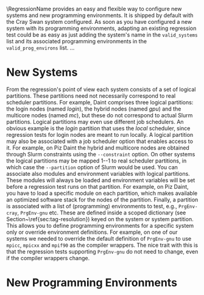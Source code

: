 \RegressionName provides an easy and flexible way to configure new systems and new programming environments.
It is shipped by default with the Cray Swan system configured.
As soon as you have configured a new system with its programming environments, adapting an existing regression test could be as easy as just adding the system's name in the `valid_systems` list and its associated programming environments in the `valid_prog_environs` list.
...

# New Systems

From the regression's point of view each system consists of a set of logical partitions.
These partitions need not necessarily correspond to real scheduler partitions.
For example, Daint comprises three logical partitions: the login nodes (named *login*), the hybrid nodes (named *gpu*) and the multicore nodes (named *mc*), but these do not correspond to actual Slurm partitions.
Logical partitions may even use different job schedulers.
An obvious example is the *login* partition that uses the *local* scheduler, since regression tests for login nodes are meant to run locally.
A logical partition may also be associated with a job scheduler option that enables access to it.
For example, on Piz Daint the hybrid and multicore nodes are obtained through Slurm constraints using the `--constraint` option.
On other systems the logical partitions may be mapped 1--1 to real scheduler partitions, in which case the `--partition` option of Slurm would be used.
You can associate also modules and environment variables with logical partitions.
These modules will always be loaded and environment variables will be set before a regression test runs on that partition.
For example, on Piz Daint, you have to load a specific module on each partition, which makes available an optimized software stack for the nodes of the partition.
Finally, a partition is associated with a list of (programming) environments to test, e.g., `PrgEnv-cray`, `PrgEnv-gnu` etc.
These are defined inside a scoped dictionary (see Section~\ref{sec:tag-resolution}) keyed on the system or system partition.
This allows you to define programming environments for a specific system only or override environment definitions.
For example, on one of our systems we needed to override the default definition of `PrgEnv-gnu` to use `mpicc`, `mpicxx` and `mpif90` as the compiler wrappers.
The nice trait with this is that the regression tests supporting `PrgEnv-gnu` do not need to change, even if the compiler wrappers change.

# New Programming Environments